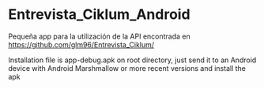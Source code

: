 # Entrevista_Ciklum_Android
Pequeña app para la utilización de la API encontrada en https://github.com/glm96/Entrevista_Ciklum/

Installation file is app-debug.apk on root directory, just send it to an Android device with Android Marshmallow or more recent 
versions and install the apk
